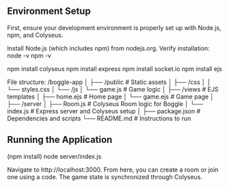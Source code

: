 ## Environment Setup
First, ensure your development environment is properly set up with Node.js, npm, and Colyseus.

Install Node.js (which includes npm) from nodejs.org.
Verify installation:
node -v
npm -v

npm install colyseus
npm install express
npm install socket.io
npm install ejs

File structure:
/boggle-app
│
├── /public          # Static assets
│   ├── /css
│   │   └── styles.css
│   └── /js
│       └── game.js  # Game logic
│
├── /views           # EJS templates
│   ├── home.ejs     # Home page
│   └── game.ejs     # Game page
│
├── /server
│   ├── Room.js      # Colyseus Room logic for Boggle
│   └── index.js     # Express server and Colyseus setup
│
├── package.json     # Dependencies and scripts
└── README.md        # Instructions to run

## Running the Application
(npm install)
node server/index.js

Navigate to http://localhost:3000. From here, you can create a room or join one using a code. The game state is synchronized through Colyseus.
